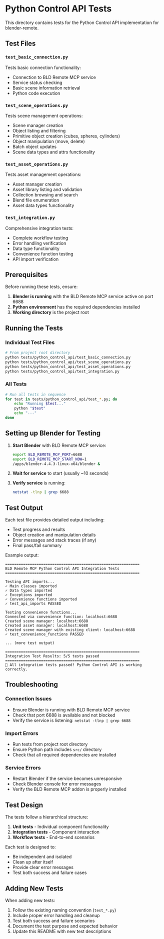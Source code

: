 # Python Control API Tests

This directory contains tests for the Python Control API implementation for blender-remote.

## Test Files

### `test_basic_connection.py`
Tests basic connection functionality:
- Connection to BLD Remote MCP service
- Service status checking
- Basic scene information retrieval
- Python code execution

### `test_scene_operations.py`
Tests scene management operations:
- Scene manager creation
- Object listing and filtering
- Primitive object creation (cubes, spheres, cylinders)
- Object manipulation (move, delete)
- Batch object updates
- Scene data types and attrs functionality

### `test_asset_operations.py`
Tests asset management operations:
- Asset manager creation
- Asset library listing and validation
- Collection browsing and search
- Blend file enumeration
- Asset data types functionality

### `test_integration.py`
Comprehensive integration tests:
- Complete workflow testing
- Error handling verification
- Data type functionality
- Convenience function testing
- API import verification

## Prerequisites

Before running these tests, ensure:

1. **Blender is running** with the BLD Remote MCP service active on port 6688
2. **Python environment** has the required dependencies installed
3. **Working directory** is the project root

## Running the Tests

### Individual Test Files
```bash
# From project root directory
python tests/python_control_api/test_basic_connection.py
python tests/python_control_api/test_scene_operations.py
python tests/python_control_api/test_asset_operations.py
python tests/python_control_api/test_integration.py
```

### All Tests
```bash
# Run all tests in sequence
for test in tests/python_control_api/test_*.py; do
    echo "Running $test..."
    python "$test"
    echo "---"
done
```

## Setting up Blender for Testing

1. **Start Blender** with BLD Remote MCP service:
   ```bash
   export BLD_REMOTE_MCP_PORT=6688
   export BLD_REMOTE_MCP_START_NOW=1
   /apps/blender-4.4.3-linux-x64/blender &
   ```

2. **Wait for service** to start (usually ~10 seconds)

3. **Verify service** is running:
   ```bash
   netstat -tlnp | grep 6688
   ```

## Test Output

Each test file provides detailed output including:
- Test progress and results
- Object creation and manipulation details
- Error messages and stack traces (if any)
- Final pass/fail summary

Example output:
```
============================================================
BLD Remote MCP Python Control API Integration Tests
============================================================

Testing API imports...
✓ Main classes imported
✓ Data types imported
✓ Exceptions imported
✓ Convenience functions imported
✓ test_api_imports PASSED

Testing convenience functions...
Connected via convenience function: localhost:6688
Created scene manager: localhost:6688
Created asset manager: localhost:6688
Created scene manager with existing client: localhost:6688
✓ test_convenience_functions PASSED

... (more test output)

============================================================
Integration Test Results: 5/5 tests passed
============================================================
🎉 All integration tests passed! Python Control API is working correctly.
```

## Troubleshooting

### Connection Issues
- Ensure Blender is running with BLD Remote MCP service
- Check that port 6688 is available and not blocked
- Verify the service is listening: `netstat -tlnp | grep 6688`

### Import Errors
- Run tests from project root directory
- Ensure Python path includes `src/` directory
- Check that all required dependencies are installed

### Service Errors
- Restart Blender if the service becomes unresponsive
- Check Blender console for error messages
- Verify the BLD Remote MCP addon is properly installed

## Test Design

The tests follow a hierarchical structure:
1. **Unit tests** - Individual component functionality
2. **Integration tests** - Component interaction
3. **Workflow tests** - End-to-end scenarios

Each test is designed to:
- Be independent and isolated
- Clean up after itself
- Provide clear error messages
- Test both success and failure cases

## Adding New Tests

When adding new tests:
1. Follow the existing naming convention (`test_*.py`)
2. Include proper error handling and cleanup
3. Test both success and failure scenarios
4. Document the test purpose and expected behavior
5. Update this README with new test descriptions